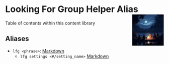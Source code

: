 <h1>Looking For Group Helper Alias<img align="right" src="Data/image.png" width="100px"></h1>

Table of contents within this content library

## Aliases

- `lfg <phrase>`: [Markdown](/Code/lfg.md)
    - `lfg settings <#/setting_name>` [Markdown](/Code/settings/settings.md)